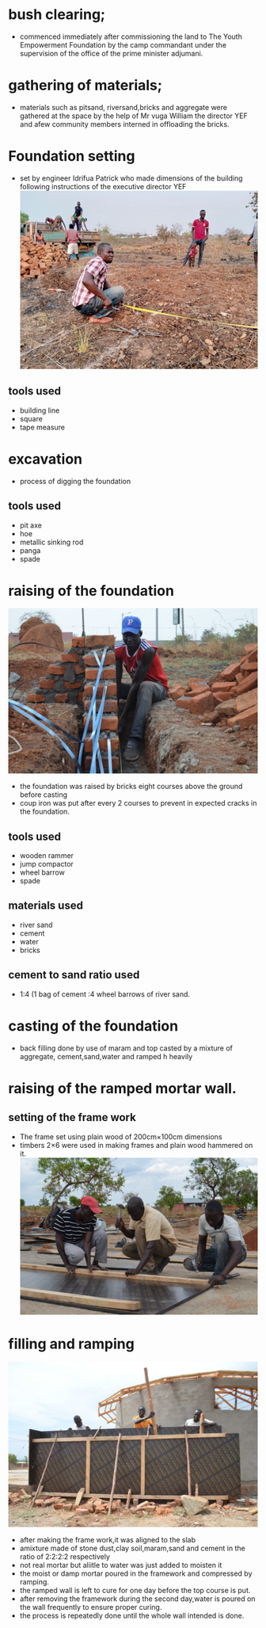 # bush clearing;
- commenced immediately after commissioning the land to The Youth Empowerment Foundation by the camp commandant under the supervision of the office of the prime minister adjumani.
# gathering of materials;
- materials such as pitsand, riversand,bricks and aggregate were gathered at the space by the help of Mr vuga William the director YEF and afew community members interned in offloading the bricks.
# Foundation setting
- set by engineer Idrifua Patrick who made dimensions of the building following instructions of the executive director YEF
![](Images/setting.jpg)

## tools used
- building line
- square
- tape measure
# excavation
- process of digging the foundation
## tools used
- pit axe
- hoe
- metallic sinking rod
- panga
- spade
# raising of the foundation
![](Images/raisingfoudation.jpeg)
- the foundation was raised by bricks eight courses above the ground before casting
- coup iron was put after every 2 courses to prevent in expected cracks in the foundation.
## tools used
- wooden rammer
- jump compactor
- wheel barrow
- spade
## materials used
- river sand
- cement
- water
- bricks
## cement to sand ratio used
- 1:4 (1 bag of cement :4 wheel barrows of river sand.
# casting of the foundation
- back filling done by use of maram and top casted by a mixture of aggregate, cement,sand,water and ramped h
heavily
# raising of the ramped mortar wall.
## setting of the frame work
- The frame set using plain wood of 200cm×100cm dimensions
- timbers 2×6 were used in making frames and plain wood hammered on it.
![](Images/makingtheframework.jpg)
# filling and ramping

![](Images/ramping.jpeg)
- after making the frame work,it was aligned to the slab
- amixture made of stone dust,clay soil,maram,sand and cement in the ratio of 2:2:2:2 respectively
- not real mortar but aliitle to water was just added to moisten it
- the moist or damp mortar poured in the framework and compressed by ramping.
- the ramped wall is left to cure for one day before the top course is put.
- after removing the framework during the second day,water is poured on the wall frequently to ensure proper curing.
- the process is repeatedly done until the whole wall intended is done.




